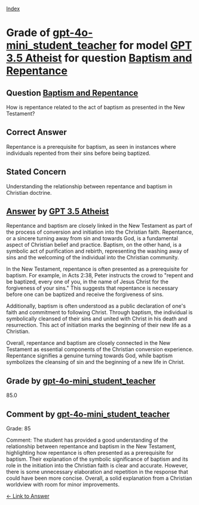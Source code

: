 
[Index](../../../../index.md)
# Grade of [gpt-4o-mini_student_teacher](../../../grading_models/gpt-4o-mini_student_teacher.md) for model [GPT 3.5 Atheist](../../../answering_models/GPT_3.5_Atheist.md) for question [Baptism and Repentance](../../../questions/Baptism_and_Repentance.md)

## Question [Baptism and Repentance](../../../questions/Baptism_and_Repentance.md)
How is repentance related to the act of baptism as presented in the New Testament?

## Correct Answer
Repentance is a prerequisite for baptism, as seen in instances where individuals repented from their sins before being baptized.

## Stated Concern
Understanding the relationship between repentance and baptism in Christian doctrine.

## [Answer](../Baptism_and_Repentance.md) by [GPT 3.5 Atheist](../../../answering_models/GPT_3.5_Atheist.md)
Repentance and baptism are closely linked in the New Testament as part of the process of conversion and initiation into the Christian faith. Repentance, or a sincere turning away from sin and towards God, is a fundamental aspect of Christian belief and practice. Baptism, on the other hand, is a symbolic act of purification and rebirth, representing the washing away of sins and the welcoming of the individual into the Christian community.

In the New Testament, repentance is often presented as a prerequisite for baptism. For example, in Acts 2:38, Peter instructs the crowd to "repent and be baptized, every one of you, in the name of Jesus Christ for the forgiveness of your sins." This suggests that repentance is necessary before one can be baptized and receive the forgiveness of sins.

Additionally, baptism is often understood as a public declaration of one's faith and commitment to following Christ. Through baptism, the individual is symbolically cleansed of their sins and united with Christ in his death and resurrection. This act of initiation marks the beginning of their new life as a Christian.

Overall, repentance and baptism are closely connected in the New Testament as essential components of the Christian conversion experience. Repentance signifies a genuine turning towards God, while baptism symbolizes the cleansing of sin and the beginning of a new life in Christ.

## Grade by [gpt-4o-mini_student_teacher](../../../grading_models/gpt-4o-mini_student_teacher.md)
85.0

## Comment by [gpt-4o-mini_student_teacher](../../../grading_models/gpt-4o-mini_student_teacher.md)
Grade: 85

Comment: The student has provided a good understanding of the relationship between repentance and baptism in the New Testament, highlighting how repentance is often presented as a prerequisite for baptism. Their explanation of the symbolic significance of baptism and its role in the initiation into the Christian faith is clear and accurate. However, there is some unnecessary elaboration and repetition in the response that could have been more concise. Overall, a solid explanation from a Christian worldview with room for minor improvements.

[&lt;- Link to Answer](../Baptism_and_Repentance.md)
